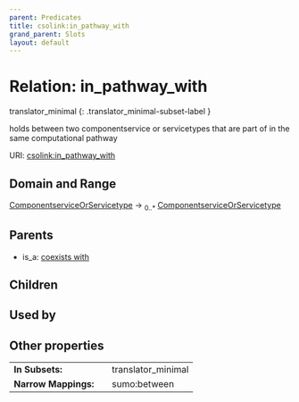 ```yaml
---
parent: Predicates
title: csolink:in_pathway_with
grand_parent: Slots
layout: default
---
```


# Relation: in_pathway_with

translator_minimal
{: .translator_minimal-subset-label }


holds between two componentservice or servicetypes that are part of in the same computational pathway

URI: [csolink:in_pathway_with](https://w3id.org/csolink/vocab/in_pathway_with)

## Domain and Range

[ComponentserviceOrServicetype](ComponentserviceOrServicetype.md) ->  <sub>0..*</sub> [ComponentserviceOrServicetype](ComponentserviceOrServicetype.md)

## Parents

 *  is_a: [coexists with](coexists_with.md)

## Children


## Used by


## Other properties

|  |  |  |
| --- | --- | --- |
| **In Subsets:** | | translator_minimal |
| **Narrow Mappings:** | | sumo:between |

